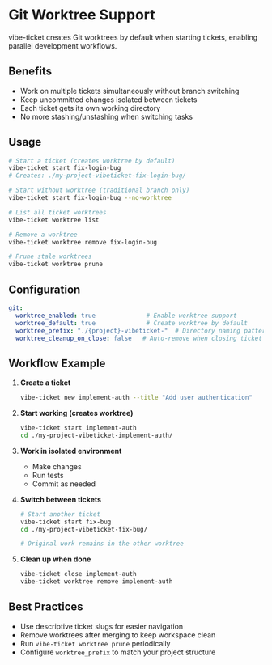# Git Worktree Support

vibe-ticket creates Git worktrees by default when starting tickets, enabling parallel development workflows.

## Benefits

- Work on multiple tickets simultaneously without branch switching
- Keep uncommitted changes isolated between tickets
- Each ticket gets its own working directory
- No more stashing/unstashing when switching tasks

## Usage

```bash
# Start a ticket (creates worktree by default)
vibe-ticket start fix-login-bug
# Creates: ./my-project-vibeticket-fix-login-bug/

# Start without worktree (traditional branch only)
vibe-ticket start fix-login-bug --no-worktree

# List all ticket worktrees
vibe-ticket worktree list

# Remove a worktree
vibe-ticket worktree remove fix-login-bug

# Prune stale worktrees
vibe-ticket worktree prune
```

## Configuration

```yaml
git:
  worktree_enabled: true              # Enable worktree support
  worktree_default: true              # Create worktree by default
  worktree_prefix: "./{project}-vibeticket-"  # Directory naming pattern
  worktree_cleanup_on_close: false   # Auto-remove when closing ticket
```

## Workflow Example

1. **Create a ticket**
   ```bash
   vibe-ticket new implement-auth --title "Add user authentication"
   ```

2. **Start working (creates worktree)**
   ```bash
   vibe-ticket start implement-auth
   cd ./my-project-vibeticket-implement-auth/
   ```

3. **Work in isolated environment**
   - Make changes
   - Run tests
   - Commit as needed

4. **Switch between tickets**
   ```bash
   # Start another ticket
   vibe-ticket start fix-bug
   cd ./my-project-vibeticket-fix-bug/
   
   # Original work remains in the other worktree
   ```

5. **Clean up when done**
   ```bash
   vibe-ticket close implement-auth
   vibe-ticket worktree remove implement-auth
   ```

## Best Practices

- Use descriptive ticket slugs for easier navigation
- Remove worktrees after merging to keep workspace clean
- Run `vibe-ticket worktree prune` periodically
- Configure `worktree_prefix` to match your project structure